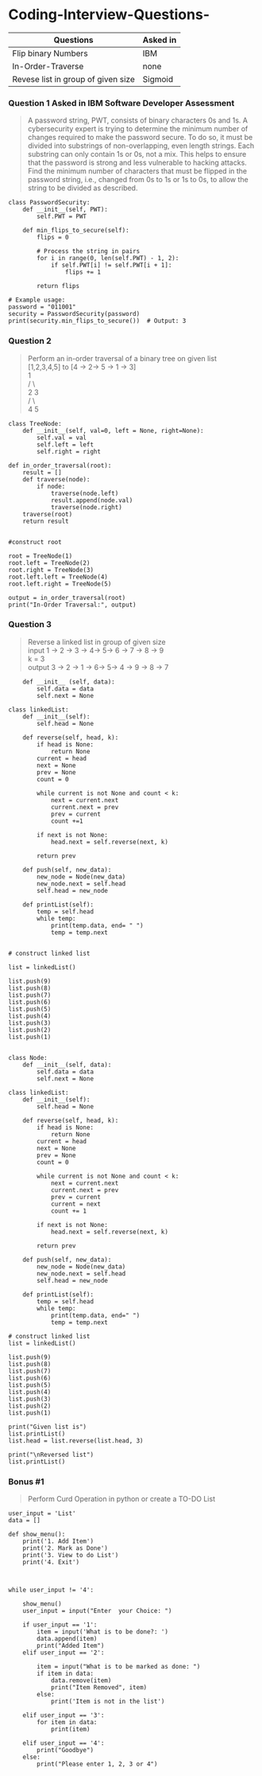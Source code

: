 # Coding-Interview-Questions-
| Questions | Asked in |
|------------|-----------|
|Flip binary Numbers| IBM|
|In-Order-Traverse| none |
| Revese list in group of given size | Sigmoid |

### Question 1 Asked in IBM Software Developer Assessment 

> A password string, PWT, consists of binary characters 0s and 1s. A cybersecurity expert is trying to determine the minimum number of changes required to make the password secure. To do so, it must be divided into substrings of non-overlapping, even length strings. Each substring can only contain 1s or 0s, not a mix. This helps to ensure that the password is strong and less vulnerable to hacking attacks. Find the minimum number of characters that must be flipped in the password string, i.e., changed from 0s to 1s or 1s to 0s, to allow the string to be divided as described.
```
class PasswordSecurity:
    def __init__(self, PWT):
        self.PWT = PWT

    def min_flips_to_secure(self):
        flips = 0

        # Process the string in pairs
        for i in range(0, len(self.PWT) - 1, 2):
            if self.PWT[i] != self.PWT[i + 1]:
                flips += 1

        return flips

# Example usage:
password = "011001"
security = PasswordSecurity(password)
print(security.min_flips_to_secure())  # Output: 3

```

### Question 2
>Perform an in-order traversal of a binary tree on given list   
>[1,2,3,4,5] to [4 -> 2-> 5 -> 1 -> 3]    
      1  
     / \  
    2   3  
   / \  
  4   5  
```
class TreeNode:
    def __init__(self, val=0, left = None, right=None):
        self.val = val
        self.left = left
        self.right = right

def in_order_traversal(root):
    result = []
    def traverse(node):
        if node:
            traverse(node.left)
            result.append(node.val)
            traverse(node.right)
    traverse(root)
    return result
    

#construct root

root = TreeNode(1)
root.left = TreeNode(2)
root.right = TreeNode(3)
root.left.left = TreeNode(4)
root.left.right = TreeNode(5)

output = in_order_traversal(root)
print("In-Order Traversal:", output)

```
### Question 3
> Reverse a linked list in group of given size  
>input 1 -> 2 -> 3 -> 4-> 5-> 6 -> 7 -> 8 -> 9  
> k = 3  
> output  3 -> 2 -> 1 -> 6-> 5-> 4 -> 9 -> 8 -> 7  
``` class Node:
    def __init__ (self, data):
        self.data = data
        self.next = None

class linkedList:
    def __init__(self):
        self.head = None

    def reverse(self, head, k):
        if head is None:
            return None
        current = head
        next = None
        prev = None
        count = 0

        while current is not None and count < k:
            next = current.next
            current.next = prev
            prev = current
            count +=1

        if next is not None:
            head.next = self.reverse(next, k)
        
        return prev
    
    def push(self, new_data):
        new_node = Node(new_data)
        new_node.next = self.head
        self.head = new_node

    def printList(self):
        temp = self.head
        while temp:
            print(temp.data, end= " ")
            temp = temp.next


# construct linked list

list = linkedList()

list.push(9)
list.push(8)
list.push(7)
list.push(6)
list.push(5)
list.push(4)
list.push(3)
list.push(2)
list.push(1)


class Node:
    def __init__(self, data):
        self.data = data
        self.next = None

class linkedList:
    def __init__(self):
        self.head = None

    def reverse(self, head, k):
        if head is None:
            return None
        current = head
        next = None
        prev = None
        count = 0

        while current is not None and count < k:
            next = current.next
            current.next = prev
            prev = current
            current = next
            count += 1

        if next is not None:
            head.next = self.reverse(next, k)

        return prev

    def push(self, new_data):
        new_node = Node(new_data)
        new_node.next = self.head
        self.head = new_node

    def printList(self):
        temp = self.head
        while temp:
            print(temp.data, end=" ")
            temp = temp.next

# construct linked list
list = linkedList()

list.push(9)
list.push(8)
list.push(7)
list.push(6)
list.push(5)
list.push(4)
list.push(3)
list.push(2)
list.push(1)

print("Given list is")
list.printList()
list.head = list.reverse(list.head, 3)

print("\nReversed list")
list.printList()

```

### Bonus #1
> Perform Curd Operation in python or create a TO-DO List
```
user_input = 'List'
data = []

def show_menu():
    print('1. Add Item')
    print('2. Mark as Done')
    print('3. View to do List')
    print('4. Exit')



while user_input != '4':

    show_menu()
    user_input = input("Enter  your Choice: ")

    if user_input == '1':
        item = input('What is to be done?: ')
        data.append(item)
        print("Added Item")
    elif user_input == '2':

        item = input("What is to be marked as done: ")
        if item in data:
            data.remove(item)
            print("Item Removed", item)
        else:
            print('Item is not in the list')

    elif user_input == '3':
        for item in data:
            print(item)
            
    elif user_input == '4':
        print("Goodbye")
    else:
        print("Please enter 1, 2, 3 or 4")
```


